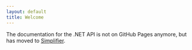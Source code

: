 ```yaml
---
layout: default
title: Welcome
---
```


The documentation for the .NET API is not on GitHub Pages anymore, but has moved to [Simplifier](http://docs.simplifier.net/fhirnetapi/index.html).

